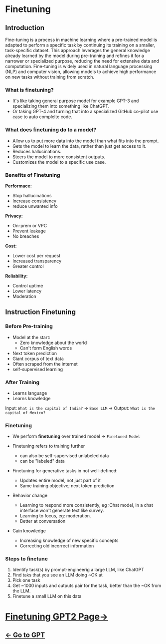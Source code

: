 # Finetuning


## Introduction
Fine-tuning is a process in machine learning where a pre-trained model is adapted to perform a specific task by continuing its training on a smaller, task-specific dataset. This approach leverages the general knowledge already learned by the model during pre-training and refines it for a narrower or specialized purpose, reducing the need for extensive data and computation. Fine-tuning is widely used in natural language processing (NLP) and computer vision, allowing models to achieve high performance on new tasks without training from scratch.

### What is finetuning?
<!--
![Image](img/fine/fine1.png)
-->

- It's like taking general purpose model for example GPT-3 and specializing them into something like ChatGPT.
- Or taking GPT-4 and turning that into a specialized GitHub co-pilot use case to auto complelte code.

### What does finetuning do to a model?

<!--
![Model response](img/fine/fine2.png)
-->

- Allow us to put more data into the model than what fits into the prompt.
- Gets the model to learn the data, rather than just get access to it.
- Reduces hallucinations.
- Steers the model to more consistent outputs.
- Customizes the model to a specific use case.

### Benefits of Finetuning

**Performace:**

- Stop hallucinations
- Increase consistency
- reduce unwanted info

**Privacy:**

- On-prem or VPC
- Prevent leakage
- No breaches

**Cost:**

- Lower cost per request
- Increased transparency
- Greater control

**Reliability:**
- Control uptime
- Lower latency
- Moderation


## Instruction Finetuning

### Before Pre-training
- Model at the start:
    - Zero knowledge about the world
    - Can't form English words
- Next token prediction
- Giant corpus of text data
- Often scraped from the internet
- self-supervised learning

### After Training
- Learns language
- Learns knowledge

Input: `What is the capital of India?` -> `Base LLM` -> Output: `What is the capital of Mexico?`

### Finetuning
- We perform **finetuning** over trained model -> `Finetuned Model`
- Finetuning refers to training further
    - can also be self-supervised unlabeled data
    - can be "labeled" data
- Finetuning for generative tasks in not well-defined:
    - Updates entire model, not just part of it
    - Same training objective; next token prediction

- Behavior change
    - Learning to respond more consistently, eg :Chat model, in a chat interface won't generate text like survey.
    - Learning to focus, eg: moderation.
    - Better at conversation
- Gain knowledge
    - Increasing knowledge of new specific concepts
    - Correcting old incorrect information

### Steps to finetune
 1. Identify task(s) by prompt-engineerig a large LLM, like ChatGPT
 2. Find taks that you see an LLM doing ~OK at
 3. Pick one task
 4. Get ~1000 inputs and outputs pair for the task, better than the ~OK from the LLM. 
 5. Finetune a small LLM on this data

<!-- ### 
## Data Preparation


## Training Process



## Evaluation and Iteration


## Takeaways

## Papers on Finetuning -->

# [Finetuning GPT2 Page->](Finetuning%20GPT2.md)

## [<- Go to GPT](gpt.md)
